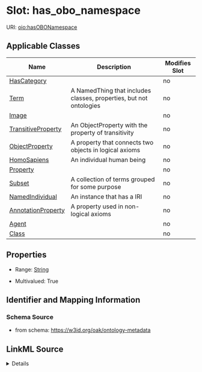 

# Slot: has_obo_namespace

URI: [oio:hasOBONamespace](http://www.geneontology.org/formats/oboInOwl#hasOBONamespace)



<!-- no inheritance hierarchy -->





## Applicable Classes

| Name | Description | Modifies Slot |
| --- | --- | --- |
| [HasCategory](HasCategory.md) |  |  no  |
| [Term](Term.md) | A NamedThing that includes classes, properties, but not ontologies |  no  |
| [Image](Image.md) |  |  no  |
| [TransitiveProperty](TransitiveProperty.md) | An ObjectProperty with the property of transitivity |  no  |
| [ObjectProperty](ObjectProperty.md) | A property that connects two objects in logical axioms |  no  |
| [HomoSapiens](HomoSapiens.md) | An individual human being |  no  |
| [Property](Property.md) |  |  no  |
| [Subset](Subset.md) | A collection of terms grouped for some purpose |  no  |
| [NamedIndividual](NamedIndividual.md) | An instance that has a IRI |  no  |
| [AnnotationProperty](AnnotationProperty.md) | A property used in non-logical axioms |  no  |
| [Agent](Agent.md) |  |  no  |
| [Class](Class.md) |  |  no  |







## Properties

* Range: [String](String.md)

* Multivalued: True





## Identifier and Mapping Information







### Schema Source


* from schema: https://w3id.org/oak/ontology-metadata




## LinkML Source

<details>
```yaml
name: has_obo_namespace
from_schema: https://w3id.org/oak/ontology-metadata
rank: 1000
slot_uri: oio:hasOBONamespace
multivalued: true
alias: has_obo_namespace
domain_of:
- HasCategory
range: string

```
</details>